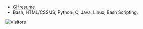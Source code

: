 - [GHresume](https://resume.github.io/?prirai)
- Bash, HTML/CSS/JS, Python, C, Java, Linux, Bash Scripting.

![Visitors](https://api.visitorbadge.io/api/daily?path=https%3A%2F%2Fgithub.com%2Fprirai&countColor=%23263759&style=flat&labelStyle=upper)
